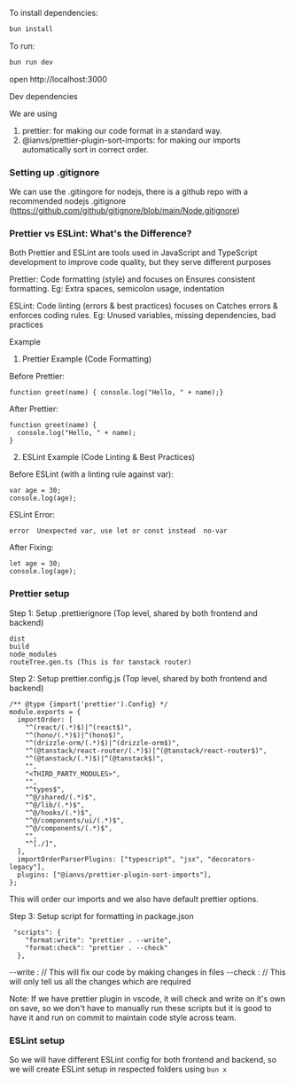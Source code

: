 To install dependencies:

```sh
bun install
```

To run:

```sh
bun run dev
```

open http://localhost:3000

Dev dependencies

We are using

1. prettier: for making our code format in a standard way.
2. @ianvs/prettier-plugin-sort-imports: for making our imports automatically sort in correct order.

### Setting up .gitignore

We can use the .gitingore for nodejs, there is a github repo with a recommended nodejs .gitignore
(https://github.com/github/gitignore/blob/main/Node.gitignore)

### Prettier vs ESLint: What's the Difference?

Both Prettier and ESLint are tools used in JavaScript and TypeScript development to improve code quality, but they serve different purposes

Prettier: Code formatting (style) and focuses on Ensures consistent formatting. Eg: Extra spaces, semicolon usage, indentation

ESLint: Code linting (errors & best practices) focuses on Catches errors & enforces coding rules. Eg: Unused variables, missing dependencies, bad practices

Example

1. Prettier Example (Code Formatting)

Before Prettier:

```
function greet(name) { console.log("Hello, " + name);}
```

After Prettier:

```
function greet(name) {
  console.log("Hello, " + name);
}
```

2. ESLint Example (Code Linting & Best Practices)

Before ESLint (with a linting rule against var):

```
var age = 30;
console.log(age);
```

ESLint Error:

```
error  Unexpected var, use let or const instead  no-var
```

After Fixing:

```
let age = 30;
console.log(age);
```

### Prettier setup

Step 1: Setup .prettierignore (Top level, shared by both frontend and backend)

```
dist
build
node_modules
routeTree.gen.ts (This is for tanstack router)
```

Step 2: Setup prettier.config.js (Top level, shared by both frontend and backend)

```
/** @type {import('prettier').Config} */
module.exports = {
  importOrder: [
    "^(react/(.*)$)|^(react$)",
    "^(hono/(.*)$)|^(hono$)",
    "^(drizzle-orm/(.*)$)|^(drizzle-orm$)",
    "^(@tanstack/react-router/(.*)$)|^(@tanstack/react-router$)",
    "^(@tanstack/(.*)$)|^(@tanstack$)",
    "",
    "<THIRD_PARTY_MODULES>",
    "",
    "^types$",
    "^@/shared/(.*)$",
    "^@/lib/(.*)$",
    "^@/hooks/(.*)$",
    "^@/components/ui/(.*)$",
    "^@/components/(.*)$",
    "",
    "^[./]",
  ],
  importOrderParserPlugins: ["typescript", "jsx", "decorators-legacy"],
  plugins: ["@ianvs/prettier-plugin-sort-imports"],
};
```

This will order our imports and we also have default prettier options.

Step 3: Setup script for formatting in package.json

```
 "scripts": {
    "format:write": "prettier . --write",
    "format:check": "prettier . --check"
  },
```

--write : // This will fix our code by making changes in files
--check : // This will only tell us all the changes which are required

Note: If we have prettier plugin in vscode, it will check and write on it's own on save, so we don't have to manually run these scripts but it is good to have it and run on commit to maintain code style across team.

### ESLint setup

So we will have different ESLint config for both frontend and backend, so we will create ESLint setup in respected folders using `bun x`
